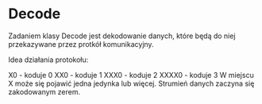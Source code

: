 # Decode

Zadaniem klasy Decode jest dekodowanie danych, które będą do niej przekazywane przez protkół komunikacyjny.

Idea działania protokołu:

  X0 - koduje 0
  XX0 - koduje 1
  XXX0 - koduje 2
  XXXX0 - koduje 3
W miejscu X może się pojawić jedna jedynka lub więcej.
Strumień danych zaczyna się zakodowanym zerem.
